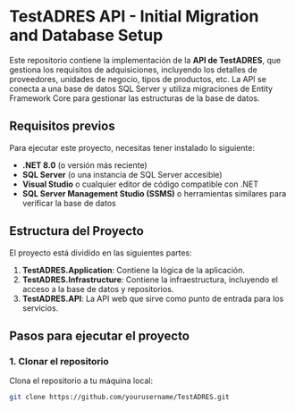 # TestADRES API - Initial Migration and Database Setup

Este repositorio contiene la implementación de la **API de TestADRES**, que gestiona los requisitos de adquisiciones, incluyendo los detalles de proveedores, unidades de negocio, tipos de productos, etc. La API se conecta a una base de datos SQL Server y utiliza migraciones de Entity Framework Core para gestionar las estructuras de la base de datos.

## Requisitos previos

Para ejecutar este proyecto, necesitas tener instalado lo siguiente:

- **.NET 8.0** (o versión más reciente)
- **SQL Server** (o una instancia de SQL Server accesible)
- **Visual Studio** o cualquier editor de código compatible con .NET
- **SQL Server Management Studio (SSMS)** o herramientas similares para verificar la base de datos

## Estructura del Proyecto

El proyecto está dividido en las siguientes partes:

1. **TestADRES.Application**: Contiene la lógica de la aplicación.
2. **TestADRES.Infrastructure**: Contiene la infraestructura, incluyendo el acceso a la base de datos y repositorios.
3. **TestADRES.API**: La API web que sirve como punto de entrada para los servicios.

## Pasos para ejecutar el proyecto

### 1. Clonar el repositorio

Clona el repositorio a tu máquina local:

```bash
git clone https://github.com/yourusername/TestADRES.git
